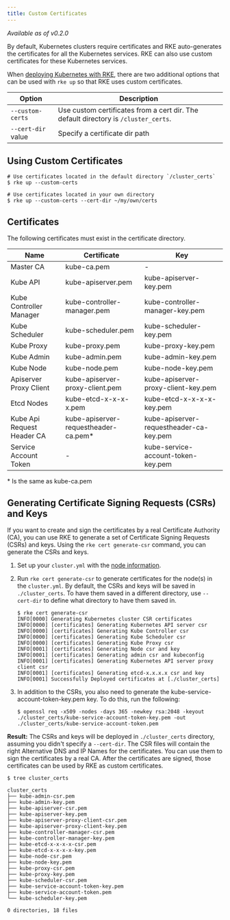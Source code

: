 ```yaml
---
title: Custom Certificates
---
```


_Available as of v0.2.0_

By default, Kubernetes clusters require certificates and RKE auto-generates the certificates for all the Kubernetes services. RKE can also use custom certificates for these Kubernetes services.

When [deploying Kubernetes with RKE](/installation/#deploying-kubernetes-with-rke), there are two additional options that can be used with `rke up` so that RKE uses custom certificates.

| Option | Description |
| --- | --- |
| `--custom-certs` | Use custom certificates from a cert dir. The default directory is `/cluster_certs`. |
| `--cert-dir` value |  Specify a certificate dir path |

## Using Custom Certificates

```
# Use certificates located in the default directory `/cluster_certs`
$ rke up --custom-certs

# Use certificates located in your own directory
$ rke up --custom-certs --cert-dir ~/my/own/certs
```

## Certificates

The following certificates must exist in the certificate directory.

| Name |  Certificate | Key |
|---|---|---|
|          Master CA         |             kube-ca.pem             |                    -                    |
|          Kube API          |          kube-apiserver.pem         |          kube-apiserver-key.pem         |
|   Kube Controller Manager  |     kube-controller-manager.pem     |     kube-controller-manager-key.pem     |
|       Kube Scheduler       |          kube-scheduler.pem         |          kube-scheduler-key.pem         |
|         Kube Proxy         |            kube-proxy.pem           |            kube-proxy-key.pem           |
|         Kube Admin         |            kube-admin.pem           |            kube-admin-key.pem           |
|         Kube Node          |            kube-node.pem           |            kube-node-key.pem             |
|   Apiserver Proxy Client   |   kube-apiserver-proxy-client.pem   |   kube-apiserver-proxy-client-key.pem   |
|         Etcd Nodes         |        kube-etcd-x-x-x-x.pem        |        kube-etcd-x-x-x-x-key.pem        |
| Kube Api Request Header CA | kube-apiserver-requestheader-ca.pem* | kube-apiserver-requestheader-ca-key.pem |
|    Service Account Token   |                  -                  |    kube-service-account-token-key.pem   |

\* Is the same as kube-ca.pem

## Generating Certificate Signing Requests (CSRs) and Keys

If you want to create and sign the certificates by a real Certificate Authority (CA), you can use RKE to generate a set of Certificate Signing Requests (CSRs) and keys. Using the `rke cert generate-csr` command, you can generate the CSRs and keys.

1. Set up your `cluster.yml` with the [node information](/config-options/nodes).

2. Run `rke cert generate-csr` to generate certificates for the node(s) in the `cluster.yml`. By default, the CSRs and keys will be saved in `./cluster_certs`. To have them saved in a different directory, use `--cert-dir` to define what directory to have them saved in.

    ```
    $ rke cert generate-csr
    INFO[0000] Generating Kubernetes cluster CSR certificates
    INFO[0000] [certificates] Generating Kubernetes API server csr
    INFO[0000] [certificates] Generating Kube Controller csr
    INFO[0000] [certificates] Generating Kube Scheduler csr
    INFO[0000] [certificates] Generating Kube Proxy csr
    INFO[0001] [certificates] Generating Node csr and key
    INFO[0001] [certificates] Generating admin csr and kubeconfig
    INFO[0001] [certificates] Generating Kubernetes API server proxy client csr
    INFO[0001] [certificates] Generating etcd-x.x.x.x csr and key
    INFO[0001] Successfully Deployed certificates at [./cluster_certs]
    ```

3. In addition to the CSRs, you also need to generate the kube-service-account-token-key.pem key. To do this, run the following:
    ```
    $ openssl req -x509 -nodes -days 365 -newkey rsa:2048 -keyout ./cluster_certs/kube-service-account-token-key.pem -out ./cluster_certs/kube-service-account-token.pem
    ```

**Result:** The CSRs and keys will be deployed in `./cluster_certs` directory, assuming you didn't specify a `--cert-dir`. The CSR files will contain the right Alternative DNS and IP Names for the certificates. You can use them to sign the certificates by a real CA. After the certificates are signed, those certificates can be used by RKE as custom certificates.

```
$ tree cluster_certs

cluster_certs
├── kube-admin-csr.pem
├── kube-admin-key.pem
├── kube-apiserver-csr.pem
├── kube-apiserver-key.pem
├── kube-apiserver-proxy-client-csr.pem
├── kube-apiserver-proxy-client-key.pem
├── kube-controller-manager-csr.pem
├── kube-controller-manager-key.pem
├── kube-etcd-x-x-x-x-csr.pem
├── kube-etcd-x-x-x-x-key.pem
├── kube-node-csr.pem
├── kube-node-key.pem
├── kube-proxy-csr.pem
├── kube-proxy-key.pem
├── kube-scheduler-csr.pem
├── kube-service-account-token-key.pem
├── kube-service-account-token.pem
└── kube-scheduler-key.pem

0 directories, 18 files

```
